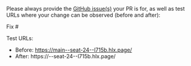 Please always provide the [GitHub issue(s)](../issues) your PR is for, as well as test URLs where your change can be observed (before and after):

Fix #<gh-issue-id>

Test URLs:
- Before: https://main--seat-24--l715b.hlx.page/
- After: https://<branch>--seat-24--l715b.hlx.page/
